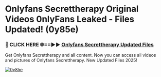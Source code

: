 # Onlyfans Secrettherapy Original Videos 0nlyFans Leaked - Files Updated! (0y85e)

<h3>🔴 CLICK HERE 🌐==►► <a href="https://tinyurl.com/4seja8ks" rel="nofollow">Onlyfans Secrettherapy Updated Files</a></h3>

Get Onlyfans Secrettherapy and all content. Now you can access all videos and pictures of Onlyfans Secrettherapy. New Updated Files 2025!

[![0y85e](https://i.imgur.com/EWjZXRe.gif)](https://tinyurl.com/4seja8ks)
